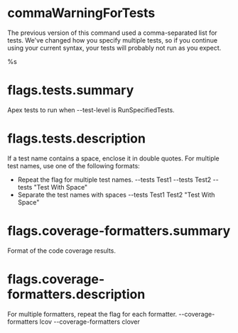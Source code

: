 # commaWarningForTests

The previous version of this command used a comma-separated list for tests. We've changed how you specify multiple tests, so if you continue using your current syntax, your tests will probably not run as you expect.

%s

# flags.tests.summary

Apex tests to run when --test-level is RunSpecifiedTests.

# flags.tests.description

If a test name contains a space, enclose it in double quotes.
For multiple test names, use one of the following formats:

- Repeat the flag for multiple test names. --tests Test1 --tests Test2 --tests "Test With Space"
- Separate the test names with spaces --tests Test1 Test2 "Test With Space"

# flags.coverage-formatters.summary

Format of the code coverage results.

# flags.coverage-formatters.description

For multiple formatters, repeat the flag for each formatter.
--coverage-formatters lcov --coverage-formatters clover
